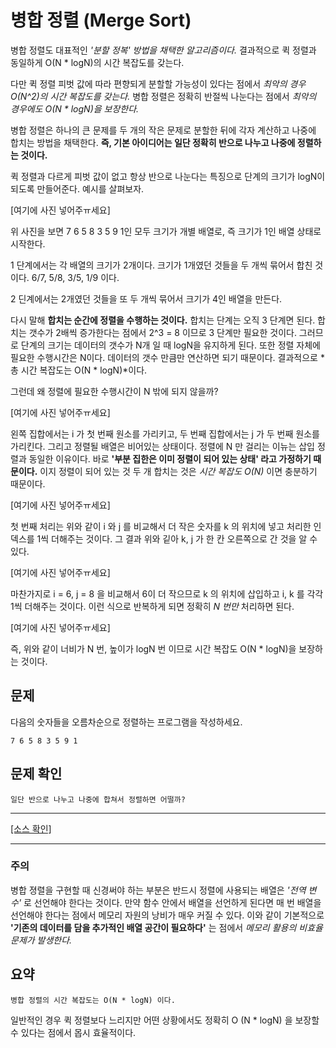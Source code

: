 # 병합 정렬 (Merge Sort)

병합 정렬도 대표적인 _'분할 정복' 방법을 채택한 알고리즘이다._ 결과적으로 퀵 정렬과 동일하게 O(N * logN)의 시간 복잡도를 갖는다.

다만 퀵 정렬 피벗 값에 따라 편향되게 분할할 가능성이 있다는 점에서 _최악의 경우 O(N^2)의 시간 복잡도를 갖는다._ 병합 정렬은 정확히 반절씩 나눈다는 점에서 _최악의 경우에도 O(N * logN)을 보장한다._

병합 정렬은 하나의 큰 문제를 두 개의 작은 문제로 분할한 뒤에 각자 계산하고 나중에 합치는 방법을 채택한다. **즉, 기본 아이디어는 일단 정확히 반으로 나누고 나중에 정렬하는 것이다.** 

퀵 정렬과 다르게 피벗 값이 없고 항상 반으로 나눈다는 특징으로 단계의 크기가 logN이 되도록 만들어준다. 예시를 살펴보자.

[여기에 사진 넣어주ㅠ세요]

위 사진을 보면 7 6 5 8 3 5 9 1인 모두 크기가 개별 배열로, 즉 크기가 1인 배열 상태로 시작한다.

1 단계에서는 각 배열의 크기가 2개이다. 크기가 1개였던 것들을 두 개씩 묶어서 합친 것이다. 6/7, 5/8, 3/5, 1/9 이다.

2 딘계에서는 2개였던 것들을 또 두 개씩 묶어서 크기가 4인 배열을 만든다.

다시 말해 **합치는 순간에 정렬을 수행하는 것이다.** 합치는 단계는 오직 3 단계면 된다. 합치는 갯수가 2배씩 증가한다는 점에서 2^3 = 8 이므로 3 단계만 필요한 것이다. 그러므로 단계의 크기는 데이터의 갯수가 N개 일 때 logN을 유지하게 된다. 또한 정렬 자체에 필요한 수행시간은 N이다. 데이터의 갯수 만큼만 연산하면 되기 때문이다. 결과적으로 *총 시간 복잡도는 O(N * logN)*이다.

그런데 왜 정렬에 필요한 수행시간이 N 밖에 되지 않을까?

[여기에 사진 넣어주ㅠ세요]

왼쪽 집합에서는 i 가 첫 번째 원소를 가리키고, 두 번째 집합에서는 j 가 두 번째 원소를 가리킨다. 그리고 정렬될 배열은 비어있는 상태이다. 정렬에 N 만 걸리는 이뉴는 삽입 정렬과 동일한 이유이다. 바로 **'부분 집한은 이미 정렬이 되어 있는 상태' 라고 가정하기 때문이다.** 이지 정렬이 되어 있는 것 두 개 합치는 것은 *시간 복잡도 O(N)* 이면 충분하기 때문이다.

[여기에 사진 넣어주ㅠ세요]

첫 번째 처리는 위와 같이 i 와 j 를 비교해서 더 작은 숫자를 k 의 위치에 넣고 처리한 인덱스를 1씩 더해주는 것이다. 그 결과 위와 깉아 k, j 가 한 칸 오른쪽으로 간 것을 알 수 있다.

[여기에 사진 넣어주ㅠ세요]

마찬가지로 i = 6, j = 8 을 비교해서 6이 더 작으므로 k 의 위치에 삽입하고 i, k 를 각각 1씩 더해주는 것이다. 이런 식으로 반복하게 되면 정확히 *N 번만* 처리하면 된다.

[여기에 사진 넣어주ㅠ세요]

즉, 위와 같이 너비가 N 번, 높이가 logN 번 이므로 시간 복잡도 O(N * logN)을 보장하는 것이다.

## 문제

다음의 숫자들을 오름차순으로 정렬하는 프로그램을 작성하세요.

    7 6 5 8 3 5 9 1

## 문제 확인

    일단 반으로 나누고 나중에 합쳐서 정렬하면 어떨까?

---

[[소스 확인]](https://github.com/flexboni/algorithm_c/blob/master/8강/mergeSort.cpp)

---

### 주의

병합 졍렬을 구현할 때 신경써야 하는 부분은 반드시 정렬에 사용되는 배열은 *'전역 변수'* 로 선언해야 한다는 것이다. 만약 함수 안에서 배열을 선언하게 된다면 매 번 배열을 선언해야 한다는 점에서 메모리 자원의 낭비가 매우 커질 수 있다. 이와 같이 기본적으로 **'기존의 데이터를 담을 추가적인 배열 공간이 필요하다'** 는 점에서 _메모리 활용의 비효율 문제가 발생한다._

## 요약

    병합 정렬의 시간 복잡도는 O(N * logN) 이다.

일반적인 경우 퀵 정렬보다 느리지만 어떤 상황에서도 정확히 O (N * logN) 을 보장할 수 있다는 점에서 몹시 효율적이다.